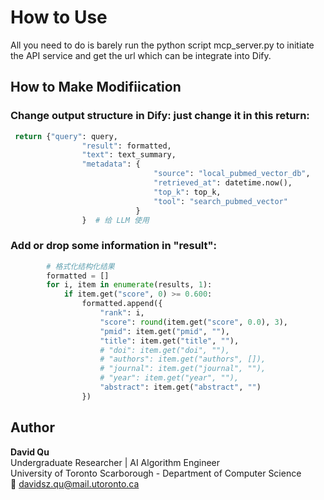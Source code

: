 # How to Use

All you need to do is barely run the python script mcp_server.py to initiate the API service and get the url which can be integrate into Dify.

## How to Make Modifiication

### Change output structure in Dify: just change it in this return:
```python
 return {"query": query,
                "result": formatted,
                "text": text_summary,
                "metadata": {
                                "source": "local_pubmed_vector_db",
                                "retrieved_at": datetime.now(),
                                "top_k": top_k,
                                "tool": "search_pubmed_vector"
                            }
                }  # 给 LLM 使用
```
### Add or drop some information in "result":
```python
        # 格式化结构化结果
        formatted = []
        for i, item in enumerate(results, 1):
            if item.get("score", 0) >= 0.600:
                formatted.append({
                    "rank": i,
                    "score": round(item.get("score", 0.0), 3),
                    "pmid": item.get("pmid", ""),
                    "title": item.get("title", ""),
                    # "doi": item.get("doi", ""),
                    # "authors": item.get("authors", []),
                    # "journal": item.get("journal", ""),
                    # "year": item.get("year", ""),
                    "abstract": item.get("abstract", "")
                })
```

## Author

**David Qu**  
Undergraduate Researcher | AI Algorithm Engineer  
University of Toronto Scarborough - Department of Computer Science  
📧 davidsz.qu@mail.utoronto.ca